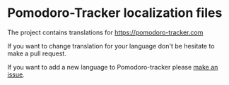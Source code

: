 Pomodoro-Tracker localization files
===================================

The project contains translations for https://pomodoro-tracker.com

If you want to change translation for your language don't be hesitate to make a
pull request.

If you want to add a new language to Pomodoro-tracker please [make an
issue](https://github.com/klen/pomodoro-tracker-locales/issues/new). 
